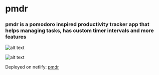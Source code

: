 # pmdr

### pmdr is a pomodoro inspired productivity tracker app that helps managing tasks, has custom timer intervals and more features

![alt text](https://github.com/web3wolf/pmdr/blob/master/public/picture-1.png)

![alt text](https://github.com/web3wolf/pmdr/blob/master/public/picture-2.png)

Deployed on netlify: [pmdr](https://61751f02809382348ac4a985--pmdr1.netlify.app/)
